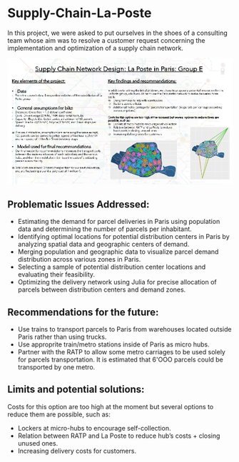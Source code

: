 # Supply-Chain-La-Poste
In this project, we were asked to put ourselves in the shoes of a consulting team whose aim was to resolve a customer request concerning the implementation and optimization of a supply chain network.

![Presentation Poster](https://github.com/Adlan-Boithier/Supply-Chain-La-Poste/blob/main/Poster_Supply_Chain.png)

## **Problematic Issues Addressed:**

- Estimating the demand for parcel deliveries in Paris using population data and determining the number of parcels per inhabitant.
- Identifying optimal locations for potential distribution centers in Paris by analyzing spatial data and geographic centers of demand.
- Merging population and geographic data to visualize parcel demand distribution across various zones in Paris.
- Selecting a sample of potential distribution center locations and evaluating their feasibility.
- Optimizing the delivery network using Julia for precise allocation of parcels between distribution centers and demand zones.

## **Recommendations for the future:**

- Use trains to transport parcels to Paris from warehouses located outside Paris rather than using trucks.
- Use approprite train/metro stations inside of Paris as micro hubs.
- Partner with the RATP to allow some metro carriages to be used solely for parcels transportation. It is estimated that 6'OOO parcels could be transported by one metro.

## **Limits and potential solutions:**
Costs for this option are too high at the moment but several options to reduce them are possible, such as:
- Lockers at micro-hubs to encourage self-collection.
- Relation between RATP and La Poste to reduce hub’s costs + closing unused ones.
- Increasing delivery costs for customers.

